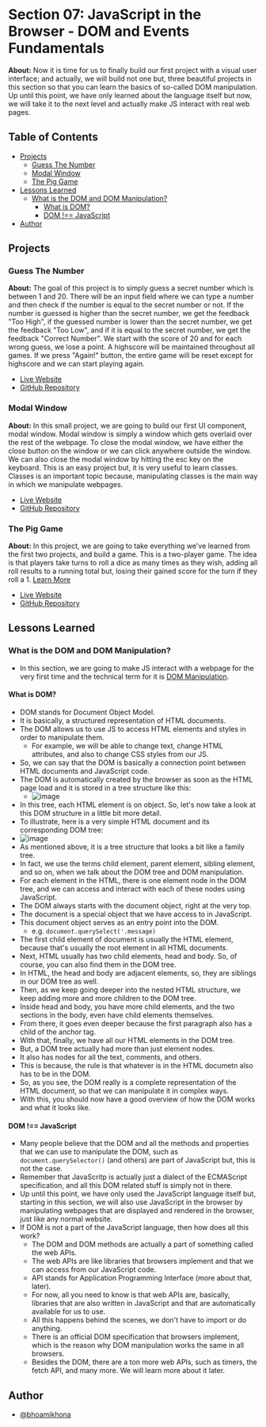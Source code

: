 # Section 07: JavaScript in the Browser - DOM and Events Fundamentals

**About:** Now it is time for us to finally build our first project with a visual user interface; and actually, we will build not one but, three beautiful projects in this section so that you can learn the basics of so-called DOM manipulation. Up until this point, we have only learned about the language itself but now, we will take it to the next level and actually make JS interact with real web pages.

## Table of Contents

- [Projects](#projects)
  - [Guess The Number](#guess-the-number)
  - [Modal Window](#modal-window)
  - [The Pig Game](#the-pig-game)
- [Lessons Learned](#lessons-learned)
  - [What is the DOM and DOM Manipulation?](#what-is-the-dom-and-dom-manipulation)
    - [What is DOM?](#what-is-dom)
    - [DOM !== JavaScript](#dom--javascript)
- [Author](#author)

## Projects

### Guess The Number

**About:** The goal of this project is to simply guess a secret number which is between 1 and 20. There will be an input field where we can type a number and then check if the number is equal to the secret number or not. If the number is guessed is higher than the secret number, we get the feedback "Too High", if the guessed number is lower than the secret number, we get the feedback "Too Low", and if it is equal to the secret number, we get the feedback "Correct Number". We start with the score of 20 and for each wrong guess, we lose a point. A highscore will be maintained throughout all games. If we press "Again!" button, the entire game will be reset except for highscore and we can start playing again.

- [Live Website](https://bhoamikhona.github.io/javascript/Section%2007/Guess%20The%20Number/index.html)
- [GitHub Repository](./Guess%20The%20Number)

### Modal Window

**About:** In this small project, we are going to build our first UI component, modal window. Modal window is simply a window which gets overlaid over the rest of the webpage. To close the modal window, we have either the close button on the window or we can click anywhere outside the window. We can also close the modal window by hitting the esc key on the keyboard. This is an easy project but, it is very useful to learn classes. Classes is an important topic because, manipulating classes is the main way in which we manipulate webpages.

- [Live Website]()
- [GitHub Repository](./Modal%20Window)

### The Pig Game

**About:** In this project, we are going to take everything we've learned from the first two projects, and build a game. This is a two-player game. The idea is that players take turns to roll a dice as many times as they wish, adding all roll results to a running total but, losing their gained score for the turn if they roll a 1.
[Learn More](<https://en.wikipedia.org/wiki/Pig_(dice_game)>)

- [Live Website]()
- [GitHub Repository](./The%20Pig%20Game)

## Lessons Learned

### What is the DOM and DOM Manipulation?

- In this section, we are going to make JS interact with a webpage for the very first time and the technical term for it is <ins>DOM Manipulation</ins>.

#### What is DOM?

- DOM stands for Document Object Model.
- It is basically, a structured representation of HTML documents.
- The DOM allows us to use JS to access HTML elements and styles in order to manipulate them.
  - For example, we will be able to change text, change HTML attributes, and also to change CSS styles from our JS.
- So, we can say that the DOM is basically a connection point between HTML documents and JavaScript code.
- The DOM is automatically created by the browser as soon as the HTML page load and it is stored in a tree structure like this:
  - ![image](https://github.com/bhoamikhona/javascript/assets/50435319/5f404899-ac1f-4736-847e-43a14f1d4150)
- In this tree, each HTML element is on object. So, let's now take a look at this DOM structure in a little bit more detail.
- To illustrate, here is a very simple HTML document and its corresponding DOM tree:
- ![image](https://github.com/bhoamikhona/javascript/assets/50435319/bf4233bd-8012-4f8e-96ea-3bc86dd9df44)
- As mentioned above, it is a tree structure that looks a bit like a family tree.
- In fact, we use the terms child element, parent element, sibling element, and so on, when we talk about the DOM tree and DOM manipulation.
- For each element in the HTML, there is one element node in the DOM tree, and we can access and interact with each of these nodes using JavaScript.
- The DOM always starts with the document object, right at the very top.
- The document is a special object that we have access to in JavaScript.
- This document object serves as an entry point into the DOM.
  - e.g. `document.querySelect('.message)`
- The first child element of document is usually the HTML element, because that's usually the root element in all HTML documents.
- Next, HTML usually has two child elements, head and body. So, of course, you can also find them in the DOM tree.
- In HTML, the head and body are adjacent elements, so, they are siblings in our DOM tree as well.
- Then, as we keep going deeper into the nested HTML structure, we keep adding more and more children to the DOM tree.
- Inside head and body, you have more child elements, and the two sections in the body, even have child elements themselves.
- From there, it goes even deeper because the first paragraph also has a child of the anchor tag.
- With that, finally, we have all our HTML elements in the DOM tree.
- But, a DOM tree actually had more than just element nodes.
- It also has nodes for all the text, comments, and others.
- This is because, the rule is that whatever is in the HTML documetn also has to be in the DOM.
- So, as you see, the DOM really is a complete representation of the HTML document, so that we can manipulate it in complex ways.
- With this, you should now have a good overview of how the DOM works and what it looks like.

#### DOM !== JavaScript

- Many people believe that the DOM and all the methods and properties that we can use to manipulate the DOM, such as `document.querySelector()` (and others) are part of JavaScript but, this is not the case.
- Remember that JavaScritp is actually just a dialect of the ECMAScript specification, and all this DOM related stuff is simply not in there.
- Up until this point, we have only used the JavaScript language itself but, starting in this section, we will also use JavaScript in the browser by manipulating webpages that are displayed and rendered in the browser, just like any normal website.
- If DOM is not a part of the JavaScript language, then how does all this work?
  - The DOM and DOM methods are actually a part of something called the web APIs.
  - The web APIs are like libraries that browsers implement and that we can access from our JavaScript code.
  - API stands for Application Programming Interface (more about that, later).
  - For now, all you need to know is that web APIs are, basically, libraries that are also written in JavaScript and that are automatically available for us to use.
  - All this happens behind the scenes, we don't have to import or do anything.
  - There is an official DOM specification that browsers implement, which is the reason why DOM manipulation works the same in all browsers.
  - Besides the DOM, there are a ton more web APIs, such as timers, the fetch API, and many more. We will learn more about it later.

## Author

- [@bhoamikhona](https://github.com/bhoamikhona)
